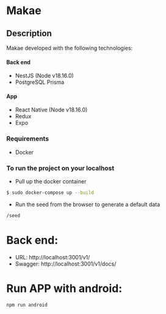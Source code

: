 # Makae

## Description
Makae developed with the following technologies:
#### Back end
- NestJS (Node v18.16.0)
- PostgreSQL Prisma

#### App
- React Native (Node v18.16.0)
- Redux
- Expo

### Requirements
- Docker

### To run the project on your localhost

- Pull up the docker container
```sh
$ sudo docker-compose up --build
```

- Run the seed from the browser to generate a default data
```sh
/seed
```

# Back end:
- URL: http://localhost:3001/v1/
- Swagger: http://localhost:3001/v1/docs/

# Run APP with android:
```sh
npm run android
```
